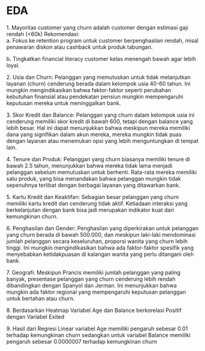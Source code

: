  <h1>EDA</h1>
 <p>1. Mayoritas customer yang churn adalah customer dengan estimasi gaji rendah (<60k) Rekomendasi:<br>
a. Fokus ke retention program untuk customer berpenghasilan rendah, misal penawaran diskon atau cashback untuk produk tabungan.</p>
b. Tingkatkan financial literacy customer kelas menengah bawah agar lebih loyal.</p>
2. Usia dan Churn: Pelanggan yang memutuskan untuk tidak melanjutkan layanan (churn) cenderung berada dalam kelompok usia 40-60 tahun. Ini mungkin mengindikasikan bahwa faktor-faktor seperti perubahan kebutuhan finansial atau pendekatan pensiun mungkin mempengaruhi keputusan mereka untuk meninggalkan bank.</p>
3. Skor Kredit dan Balance: Pelanggan yang churn dalam kelompok usia ini cenderung memiliki skor kredit di bawah 600, tetapi dengan balance yang lebih besar. Hal ini dapat menunjukkan bahwa meskipun mereka memiliki dana yang signifikan dalam akun mereka, mereka mungkin tidak puas dengan layanan atau menemukan opsi yang lebih menguntungkan di tempat lain.</p>
4. Tenure dan Produk: Pelanggan yang churn biasanya memiliki tenure di bawah 2.5 tahun, menunjukkan bahwa mereka tidak lama menjadi pelanggan sebelum memutuskan untuk berhenti. Rata-rata mereka memiliki satu produk, yang bisa menandakan bahwa pelanggan mungkin tidak sepenuhnya terlibat dengan berbagai layanan yang ditawarkan bank.</p>
5. Kartu Kredit dan Keaktifan: Sebagian besar pelanggan yang churn memiliki kartu kredit dan cenderung tidak aktif. Ketiadaan interaksi yang berkelanjutan dengan bank bisa jadi merupakan indikator kuat dari kemungkinan churn.</p>
6. Penghasilan dan Gender: Penghasilan yang diperkirakan untuk pelanggan yang churn berada di bawah 500.000, dan meskipun laki-laki mendominasi jumlah pelanggan secara keseluruhan, proporsi wanita yang churn lebih tinggi. Ini mungkin mengindikasikan bahwa ada faktor-faktor spesifik yang menyebabkan ketidakpuasan di kalangan wanita yang perlu ditangani oleh bank.</p>
7. Geografi: Meskipun Prancis memiliki jumlah pelanggan yang paling banyak, presentase pelanggan yang churn cenderung lebih rendah dibandingkan dengan Spanyol dan Jerman. Ini menunjukkan bahwa mungkin ada faktor regional yang mempengaruhi keputusan pelanggan untuk bertahan atau churn.</p>
8. Berdasarkan Heatmap Variabel Age dan Balance berkorelasi Positif dengan Variabel Exited</p>
9. Hasil dari Regresi Linear variabel Age memiliki pengaruh sebesar 0.01 terhadap kemungkinan churn sedangkan untuk variabel Balance memiliki pengaruh sebesar 0.0000007 terhadap kemungkinan churn</p>

